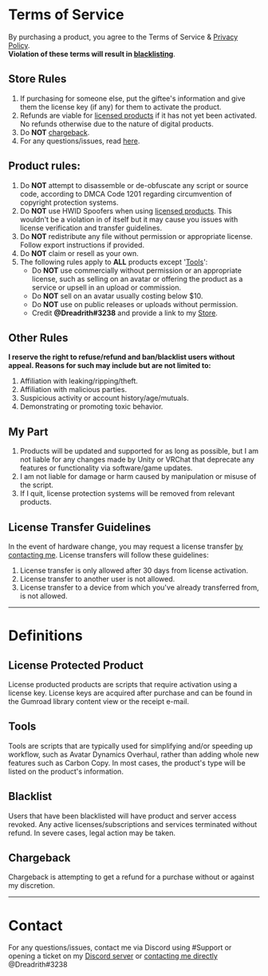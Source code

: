 # Terms of Service
By purchasing a product, you agree to the Terms of Service & [Privacy Policy](https://github.com/Dreadrith/DreadScripts/blob/main/Other/Privacy%20Policy.md).<br>
**Violation of these terms will result in [blacklisting](https://github.com/Dreadrith/DreadScripts/blob/main/Other/Terms%of%Service.md#blacklist)**.

## Store Rules
1. If purchasing for someone else, put the giftee's information and give them the license key (if any) for them to activate the product.
2. Refunds are viable for [licensed products](https://github.com/Dreadrith/DreadScripts/blob/main/Other/Terms%of%Service.md#license-protected-product) if it has not yet been activated. No refunds otherwise due to the nature of digital products.
3. Do **NOT** [chargeback](https://github.com/Dreadrith/DreadScripts/blob/main/Other/Terms%of%Service.md#tools).
4. For any questions/issues, read [here](https://github.com/Dreadrith/DreadScripts/blob/main/Other/Terms%of%Service.md#contact).

## Product rules:
1. Do **NOT** attempt to disassemble or de-obfuscate any script or source code, according to DMCA Code 1201 regarding circumvention of copyright protection systems.
2. Do **NOT** use HWID Spoofers when using [licensed products](https://github.com/Dreadrith/DreadScripts/blob/main/Other/Terms%of%Service.md#license-protected-product). This wouldn't be a violation in of itself but it may cause you issues with license verification and transfer guidelines.
3. Do **NOT** redistribute any file without permission or appropriate license. Follow export instructions if provided.
4. Do **NOT** claim or resell as your own.
5. The following rules apply to **ALL** products except '[Tools](https://github.com/Dreadrith/DreadScripts/blob/main/Other/Terms%of%Service.md#tools)':
    - Do **NOT** use commercially without permission or an appropriate license, such as selling on an avatar or offering the product as a service or upsell in an upload or commission.
    - Do **NOT** sell on an avatar usually costing below $10.
    - Do **NOT** use on public releases or uploads without permission.
    - Credit **@Dreadrith#3238** and provide a link to my [Store](https://dreadrith.gumroad.com/).

## Other Rules
**I reserve the right to refuse/refund and ban/blacklist users without appeal. Reasons for such may include but are not limited to:**
1. Affiliation with leaking/ripping/theft.
2. Affiliation with malicious parties.
3. Suspicious activity or account history/age/mutuals.
4. Demonstrating or promoting toxic behavior.

## My Part
1. Products will be updated and supported for as long as possible, but I am not liable for any changes made by Unity or VRChat that deprecate any features or functionality via software/game updates.
2. I am not liable for damage or harm caused by manipulation or misuse of the script.
3. If I quit, license protection systems will be removed from relevant products.

## License Transfer Guidelines
In the event of hardware change, you may request a license transfer [by contacting me](https://github.com/Dreadrith/DreadScripts/blob/main/Other/Terms%of%Service.md#contact). License transfers will follow these guidelines:
1. License transfer is only allowed after 30 days from license activation.
2. License transfer to another user is not allowed.
3. License transfer to a device from which you've already transferred from, is not allowed.

---
# Definitions
## License Protected Product
License producted products are scripts that require activation using a license key. License keys are acquired after purchase and can be found in the Gumroad library content view or the receipt e-mail.
## Tools
Tools are scripts that are typically used for simplifying and/or speeding up workflow, such as Avatar Dynamics Overhaul, rather than adding whole new features such as Carbon Copy. In most cases, the product's type will be listed on the product's information.
## Blacklist
Users that have been blacklisted will have product and server access revoked. Any active licenses/subscriptions and services terminated without refund. In severe cases, legal action may be taken.
## Chargeback
Chargeback is attempting to get a refund for a purchase without or against my discretion.

---
# Contact
For any questions/issues, contact me via Discord using #Support or opening a ticket on my [Discord server](https://discord.gg/ZsPfrGn) or [contacting me directly](https://discord.com/users/196328481460584448) @Dreadrith#3238

